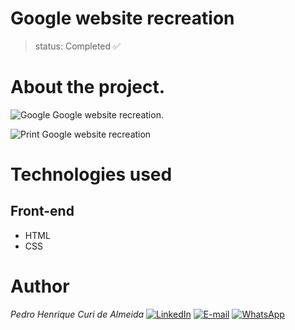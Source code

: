 # Google website recreation
>status: Completed ✅

# About the project.
![Google](https://img.shields.io/badge/Google-4285F4?style=for-the-badge&logo=Google&logoColor=white) Google website recreation.

![Print Google website recreation](https://github.com/PedroCuri88/Google---Website/assets/174622769/d2d830f1-d402-41c3-9869-128efd29ff65)

# Technologies used
## Front-end
- HTML
- CSS

# Author
*Pedro Henrique Curi de Almeida* [![LinkedIn](https://img.shields.io/badge/LinkedIn-0077B5?style=for-the-badge&logo=linkedin&logoColor=white)](https://www.linkedin.com/in/pedrocuri/) 
[![E-mail](https://img.shields.io/badge/Gmail-D14836?style=for-the-badge&logo=gmail&logoColor=white)](mailto:pedrohenriqueafa@gmail.com) 
[![WhatsApp](https://img.shields.io/badge/WhatsApp-25D366?style=for-the-badge&logo=whatsapp&logoColor=white)](https://wa.me/+5521982696426?text=Ol%C3%A1%2FHi%2FHola%2FHallo%2F%E4%BD%A0%E5%A5%BD%2FBonjour)
